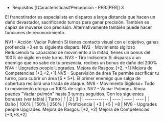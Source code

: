 - Requisitos [[Características#Percepción - PER:|PER]] 3

El francotirador es especialista en disparos a larga distancia que hacen un daño devastador, sacrificando turnos para ganar precisión. Tambien es capaz de moverse con precisión.
Alternativamente también puede hacer funciones de reconocimiento.

NV1 - Acción: Vaciar Pulmón
	Si tienes contacto visual con el objetivo, ganas profiencia +3 en tu siguiente disparo.
NV2 - Movimiento sigiloso
	Reduciendo tu capacidad de movimiento a la mitad, tienes un bonus del 100% de sigilo en este turno. 
NV3 - Tiro Indiscreto
	Si disparas a un enemigo que no sabe de tu presencia, recibes un bonus de daño del 200%
NV4 - Upgrades people Upgrades.
	Mejora de Rasgos: \[+2, +1\]
	Mejora de Competencias \[+3,+2,+1\]
NV5 - Supervisión de área
	Te permite sacrificar tu turno, para cubrir un área \[5 * 5*\]. El primer enemigo que salga de cobertura recibirá una tirada de ataque.
NV6 - Movimiento Sigiloso+
	Todo tu movimiento otorga un 100% de sigilo.
NV7 - Vaciar Pulmon+
	Ahora puedes "Vaciar pulmón" hasta 3 turnos seguidos. Con los siguientes bonuses (ver tabla)
| Turno        | 1    | 2    | 3    |
| ------------ | ---- | ---- | ---- |
| Daño         | 100% | 150% | 250% |
| Proficiencia | +3   | +5   | +8   |
 NV8 - Upgrades people Upgrades.
	Mejora de Rasgos: \[+2, +2\]
	Mejora de Competencias \[+3,+3,+2\]